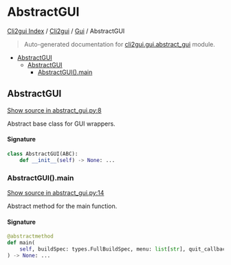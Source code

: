 # AbstractGUI

[Cli2gui Index](../../README.md#cli2gui-index) / [Cli2gui](../index.md#cli2gui) / [Gui](./index.md#gui) / AbstractGUI

> Auto-generated documentation for [cli2gui.gui.abstract_gui](../../../../cli2gui/gui/abstract_gui.py) module.

- [AbstractGUI](#abstractgui)
  - [AbstractGUI](#abstractgui-1)
    - [AbstractGUI().main](#abstractgui()main)

## AbstractGUI

[Show source in abstract_gui.py:8](../../../../cli2gui/gui/abstract_gui.py#L8)

Abstract base class for GUI wrappers.

#### Signature

```python
class AbstractGUI(ABC):
    def __init__(self) -> None: ...
```

### AbstractGUI().main

[Show source in abstract_gui.py:14](../../../../cli2gui/gui/abstract_gui.py#L14)

Abstract method for the main function.

#### Signature

```python
@abstractmethod
def main(
    self, buildSpec: types.FullBuildSpec, menu: list[str], quit_callback, run_callback
) -> None: ...
```